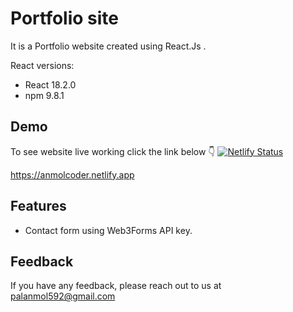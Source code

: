 
# Portfolio site

It is a Portfolio website created using React.Js .

React versions:

- React 18.2.0
- npm 9.8.1



## Demo

To see website live working click the link below 👇
[![Netlify Status](https://api.netlify.com/api/v1/badges/d2a7769b-3d7a-4110-9929-7b5a5957d5a5/deploy-status)](https://app.netlify.com/sites/anmolcoder/deploys)

https://anmolcoder.netlify.app



## Features

- Contact form using Web3Forms API key.


## Feedback

If you have any feedback, please reach out to us at palanmol592@gmail.com

